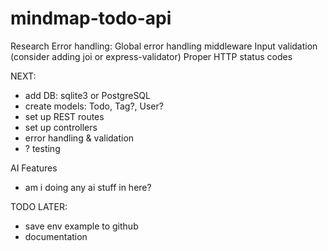 # mindmap-todo-api

Research Error handling:
Global error handling middleware
Input validation (consider adding joi or express-validator)
Proper HTTP status codes

NEXT:

- add DB: sqlite3 or PostgreSQL
- create models: Todo, Tag?, User?
- set up REST routes
- set up controllers
- error handling & validation
- ? testing

AI Features

- am i doing any ai stuff in here?

TODO LATER:

- save env example to github
- documentation

